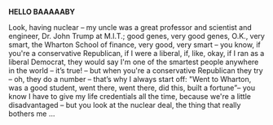 **HELLO BAAAAABY**


Look, having nuclear – my uncle was a great professor and scientist and engineer, Dr. John Trump at M.I.T.; good genes, very good genes, O.K., very smart, the Wharton School of finance, very good, very smart – you know, if you're a conservative Republican, if I were a liberal, if, like, okay, if I ran as a liberal Democrat, they would say I'm one of the smartest people anywhere in the world – it’s true! – but when you're a conservative Republican they try – oh, they do a number – that’s why I always start off: "Went to Wharton, was a good student, went there, went there, did this, built a fortune”– you know I have to give my life credentials all the time, because we're a little disadvantaged – but you look at the nuclear deal, the thing that really bothers me …